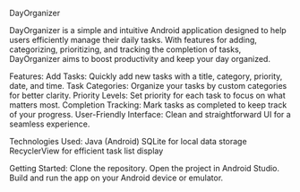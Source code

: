 DayOrganizer

DayOrganizer is a simple and intuitive Android application designed to help users efficiently manage their daily tasks. With features for adding, categorizing, prioritizing, and tracking the completion of tasks, DayOrganizer aims to boost productivity and keep your day organized.


Features:
Add Tasks: Quickly add new tasks with a title, category, priority, date, and time.
Task Categories: Organize your tasks by custom categories for better clarity.
Priority Levels: Set priority for each task to focus on what matters most.
Completion Tracking: Mark tasks as completed to keep track of your progress.
User-Friendly Interface: Clean and straightforward UI for a seamless experience.

Technologies Used:
Java (Android)
SQLite for local data storage
RecyclerView for efficient task list display

Getting Started:
Clone the repository.
Open the project in Android Studio.
Build and run the app on your Android device or emulator.
